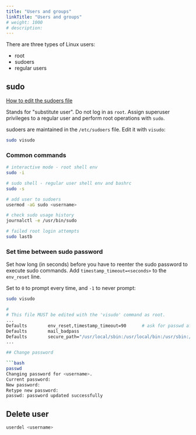 ```yaml
---
title: "Users and groups"
linkTitle: "Users and groups"
# weight: 1000
# description:
---
```

There are three types of Linux users:
- root
- sudoers
- regular users

## sudo

[How to edit the sudoers file](https://www.digitalocean.com/community/tutorials/how-to-edit-the-sudoers-file)

Stands for "substitute user". Do not log in as `root`. Assign superuser privileges to a regular user and perform root operations with `sudo`.

sudoers are maintained in the `/etc/sudoers` file. Edit it with `visudo`:

```bash
sudo visudo
```

### Common commands

```bash
# interactive mode - root shell env
sudo -i

# sudo shell - regular user shell env and bashrc
sudo -s

# add user to sudoers
usermod -aG sudo <username>

# check sudo usage history
journalctl -e /usr/bin/sudo

# failed root login attempts
sudo lastb
```

### Set time between sudo password

Set how long (in seconds) before you have to reenter the sudo password to execute sudo commands. Add `timestamp_timeout=<seconds>` to the `env_reset` line.

Set to `0` to prompt every time, and `-1` to never prompt:

```bash
sudo visudo

#
# This file MUST be edited with the 'visudo' command as root.
...
Defaults        env_reset,timestamp_timeout=90      # ask for passwd after 90s
Defaults        mail_badpass
Defaults        secure_path="/usr/local/sbin:/usr/local/bin:/usr/sbin:/usr/bin:/sbin:/bin:/snap/bin"
...

## Change password

```bash
passwd
Changing password for <username>.
Current password: 
New password: 
Retype new password: 
passwd: password updated successfully

```

## Delete user

```bash
userdel <username>
```